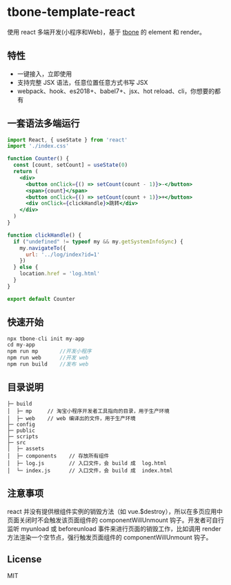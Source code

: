 # tbone-template-react

使用 react 多端开发(小程序和Web)，基于 [tbone](https://github.com/zhuowenli/tbone) 的 element 和 render。

## 特性

* 一键接入，立即使用
* 支持完整 JSX 语法，任意位置任意方式书写 JSX
* webpack、hook、es2018+、babel7+、jsx、hot reload、cli，你想要的都有

## 一套语法多端运行

```jsx
import React, { useState } from 'react'
import './index.css'

function Counter() {
  const [count, setCount] = useState(0)
  return (
    <div>
      <button onClick={() => setCount(count - 1)}>-</button>
      <span>{count}</span>
      <button onClick={() => setCount(count + 1)}>+</button>
      <div onClick={clickHandle}>跳转</div>
    </div>
  )
}

function clickHandle() {
  if ("undefined" != typeof my && my.getSystemInfoSync) {
    my.navigateTo({
      url: '../log/index?id=1'
    })
  } else {
    location.href = 'log.html'
  }
}

export default Counter
```

## 快速开始

```js
npx tbone-cli init my-app
cd my-app
npm run mp       //开发小程序
npm run web      //开发 web
npm run build    //发布 web
```

## 目录说明

```
├─ build
│  ├─ mp     // 淘宝小程序开发者工具指向的目录，用于生产环境
│  ├─ web    // web 编译出的文件，用于生产环境
├─ config
├─ public
├─ scripts
├─ src
│  ├─ assets
│  ├─ components    // 存放所有组件
│  ├─ log.js        // 入口文件，会 build 成  log.html
│  └─ index.js      // 入口文件，会 build 成  index.html
```

## 注意事项

react 并没有提供根组件实例的销毁方法（如 vue.$destroy），所以在多页应用中页面关闭时不会触发该页面组件的 componentWillUnmount 钩子。开发者可自行监听 myunload 或 beforeunload 事件来进行页面的销毁工作，比如调用 render 方法渲染一个空节点，强行触发页面组件的 componentWillUnmount 钩子。

## License

MIT
